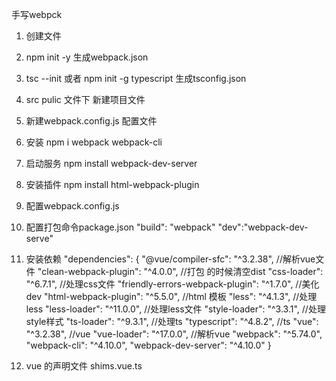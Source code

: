 手写webpck 
1. 创建文件
2. npm init -y  生成webpack.json
3. tsc --init  或者 npm init -g typescript 生成tsconfig.json
4. src pulic 文件下 新建项目文件 
5. 新建webpack.config.js  配置文件 
6. 安装 npm i webpack webpack-cli
7. 启动服务 npm install  webpack-dev-server
8. 安装插件 npm install html-webpack-plugin
9. 配置webpack.config.js
10. 配置打包命令package.json "build": "webpack"  "dev":"webpack-dev-serve"
11. 安装依赖
    "dependencies": {
        "@vue/compiler-sfc": "^3.2.38", //解析vue文件
        "clean-webpack-plugin": "^4.0.0", //打包 的时候清空dist
        "css-loader": "^6.7.1", //处理css文件
        "friendly-errors-webpack-plugin": "^1.7.0", //美化dev
        "html-webpack-plugin": "^5.5.0", //html 模板
        "less": "^4.1.3",  //处理less
        "less-loader": "^11.0.0", //处理less文件
        "style-loader": "^3.3.1", //处理style样式
        "ts-loader": "^9.3.1", //处理ts
        "typescript": "^4.8.2", //ts
        "vue": "^3.2.38", //vue
        "vue-loader": "^17.0.0", //解析vue
        "webpack": "^5.74.0",
        "webpack-cli": "^4.10.0",
        "webpack-dev-server": "^4.10.0"
    }

12. vue 的声明文件 shims.vue.ts
